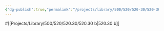 ```yaml
---
{"dg-publish":true,"permalink":"/projects/library/500/520/520-30/520-30-b/","noteIcon":"0","created":"2024-02-13T18:47:42.982+09:00","updated":"2024-02-14T10:57:37.468+09:00"}
---
```


#[[Projects/Library/500/520/520.30/520.30 b\|520.30 b]]